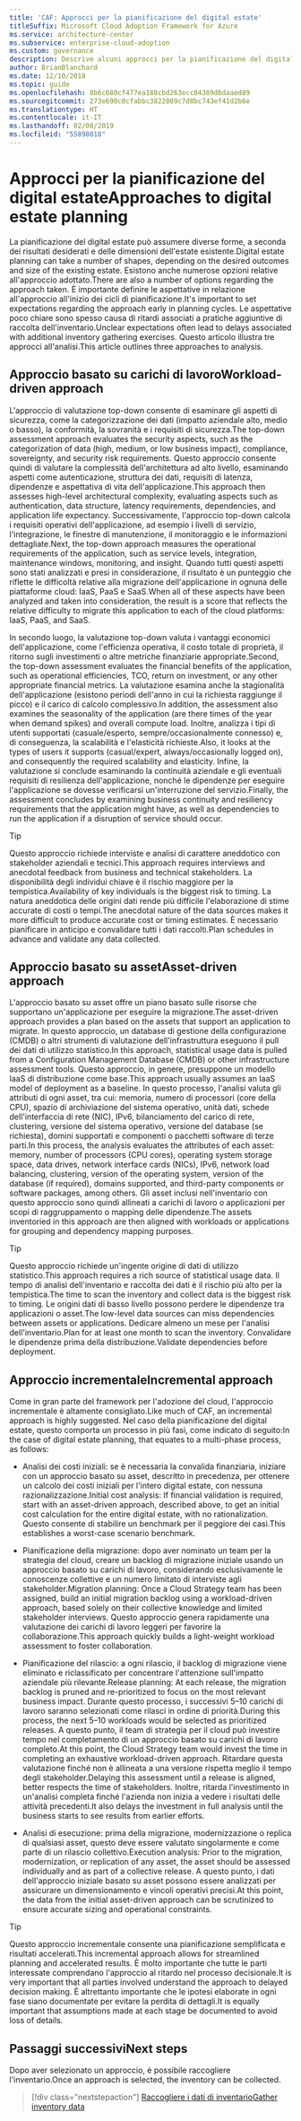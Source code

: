 ```yaml
---
title: 'CAF: Approcci per la pianificazione del digital estate'
titleSuffix: Microsoft Cloud Adoption Framework for Azure
ms.service: architecture-center
ms.subservice: enterprise-cloud-adoption
ms.custom: governance
description: Descrive alcuni approcci per la pianificazione del digital estate
author: BrianBlanchard
ms.date: 12/10/2018
ms.topic: guide
ms.openlocfilehash: 8b6c680cf477ea188cbd263ecc04389d6daaed89
ms.sourcegitcommit: 273e690c0cfabbc3822089c7d8bc743ef41d2b6e
ms.translationtype: HT
ms.contentlocale: it-IT
ms.lasthandoff: 02/08/2019
ms.locfileid: "55898018"
---
```

# <a name="approaches-to-digital-estate-planning"></a><span data-ttu-id="1d447-103">Approcci per la pianificazione del digital estate</span><span class="sxs-lookup"><span data-stu-id="1d447-103">Approaches to digital estate planning</span></span>

<span data-ttu-id="1d447-104">La pianificazione del digital estate può assumere diverse forme, a seconda dei risultati desiderati e delle dimensioni dell'estate esistente.</span><span class="sxs-lookup"><span data-stu-id="1d447-104">Digital estate planning can take a number of shapes, depending on the desired outcomes and size of the existing estate.</span></span> <span data-ttu-id="1d447-105">Esistono anche numerose opzioni relative all'approccio adottato.</span><span class="sxs-lookup"><span data-stu-id="1d447-105">There are also a number of options regarding the approach taken.</span></span> <span data-ttu-id="1d447-106">È importante definire le aspettative in relazione all'approccio all'inizio dei cicli di pianificazione.</span><span class="sxs-lookup"><span data-stu-id="1d447-106">It's important to set expectations regarding the approach early in planning cycles.</span></span> <span data-ttu-id="1d447-107">Le aspettative poco chiare sono spesso causa di ritardi associati a pratiche aggiuntive di raccolta dell'inventario.</span><span class="sxs-lookup"><span data-stu-id="1d447-107">Unclear expectations often lead to delays associated with additional inventory gathering exercises.</span></span> <span data-ttu-id="1d447-108">Questo articolo illustra tre approcci all'analisi.</span><span class="sxs-lookup"><span data-stu-id="1d447-108">This article outlines three approaches to analysis.</span></span>

## <a name="workload-driven-approach"></a><span data-ttu-id="1d447-109">Approccio basato su carichi di lavoro</span><span class="sxs-lookup"><span data-stu-id="1d447-109">Workload-driven approach</span></span>

<span data-ttu-id="1d447-110">L'approccio di valutazione top-down consente di esaminare gli aspetti di sicurezza, come la categorizzazione dei dati (impatto aziendale alto, medio o basso), la conformità, la sovranità e i requisiti di sicurezza.</span><span class="sxs-lookup"><span data-stu-id="1d447-110">The top-down assessment approach evaluates the security aspects, such as the categorization of data (high, medium, or low business impact), compliance, sovereignty, and security risk requirements.</span></span> <span data-ttu-id="1d447-111">Questo approccio consente quindi di valutare la complessità dell'architettura ad alto livello, esaminando aspetti come autenticazione, struttura dei dati, requisiti di latenza, dipendenze e aspettativa di vita dell'applicazione.</span><span class="sxs-lookup"><span data-stu-id="1d447-111">This approach then assesses high-level architectural complexity, evaluating aspects such as authentication, data structure, latency requirements, dependencies, and application life expectancy.</span></span> <span data-ttu-id="1d447-112">Successivamente, l'approccio top-down calcola i requisiti operativi dell'applicazione, ad esempio i livelli di servizio, l'integrazione, le finestre di manutenzione, il monitoraggio e le informazioni dettagliate.</span><span class="sxs-lookup"><span data-stu-id="1d447-112">Next, the top-down approach measures the operational requirements of the application, such as service levels, integration, maintenance windows, monitoring, and insight.</span></span> <span data-ttu-id="1d447-113">Quando tutti questi aspetti sono stati analizzati e presi in considerazione, il risultato è un punteggio che riflette le difficoltà relative alla migrazione dell'applicazione in ognuna delle piattaforme cloud: IaaS, PaaS e SaaS.</span><span class="sxs-lookup"><span data-stu-id="1d447-113">When all of these aspects have been analyzed and taken into consideration, the result is a score that reflects the relative difficulty to migrate this application to each of the cloud platforms: IaaS, PaaS, and SaaS.</span></span>

<span data-ttu-id="1d447-114">In secondo luogo, la valutazione top-down valuta i vantaggi economici dell'applicazione, come l'efficienza operativa, il costo totale di proprietà, il ritorno sugli investimenti o altre metriche finanziarie appropriate.</span><span class="sxs-lookup"><span data-stu-id="1d447-114">Second, the top-down assessment evaluates the financial benefits of the application, such as operational efficiencies, TCO, return on investment, or any other appropriate financial metrics.</span></span> <span data-ttu-id="1d447-115">La valutazione esamina anche la stagionalità dell'applicazione (esistono periodi dell'anno in cui la richiesta raggiunge il picco) e il carico di calcolo complessivo.</span><span class="sxs-lookup"><span data-stu-id="1d447-115">In addition, the assessment also examines the seasonality of the application (are there times of the year when demand spikes) and overall compute load.</span></span> <span data-ttu-id="1d447-116">Inoltre, analizza i tipi di utenti supportati (casuale/esperto, sempre/occasionalmente connesso) e, di conseguenza, la scalabilità e l'elasticità richieste.</span><span class="sxs-lookup"><span data-stu-id="1d447-116">Also, it looks at the types of users it supports (casual/expert, always/occasionally logged on), and consequently the required scalability and elasticity.</span></span> <span data-ttu-id="1d447-117">Infine, la valutazione si conclude esaminando la continuità aziendale e gli eventuali requisiti di resilienza dell'applicazione, nonché le dipendenze per eseguire l'applicazione se dovesse verificarsi un'interruzione del servizio.</span><span class="sxs-lookup"><span data-stu-id="1d447-117">Finally, the assessment concludes by examining business continuity and resiliency requirements that the application might have, as well as dependencies to run the application if a disruption of service should occur.</span></span>

> [!TIP]
> <span data-ttu-id="1d447-118">Questo approccio richiede interviste e analisi di carattere aneddotico con stakeholder aziendali e tecnici.</span><span class="sxs-lookup"><span data-stu-id="1d447-118">This approach requires interviews and anecdotal feedback from business and technical stakeholders.</span></span> <span data-ttu-id="1d447-119">La disponibilità degli individui chiave è il rischio maggiore per la tempistica.</span><span class="sxs-lookup"><span data-stu-id="1d447-119">Availability of key individuals is the biggest risk to timing.</span></span> <span data-ttu-id="1d447-120">La natura aneddotica delle origini dati rende più difficile l'elaborazione di stime accurate di costi o tempi.</span><span class="sxs-lookup"><span data-stu-id="1d447-120">The anecdotal nature of the data sources makes it more difficult to produce accurate cost or timing estimates.</span></span> <span data-ttu-id="1d447-121">È necessario pianificare in anticipo e convalidare tutti i dati raccolti.</span><span class="sxs-lookup"><span data-stu-id="1d447-121">Plan schedules in advance and validate any data collected.</span></span>

## <a name="asset-driven-approach"></a><span data-ttu-id="1d447-122">Approccio basato su asset</span><span class="sxs-lookup"><span data-stu-id="1d447-122">Asset-driven approach</span></span>

<span data-ttu-id="1d447-123">L'approccio basato su asset offre un piano basato sulle risorse che supportano un'applicazione per eseguire la migrazione.</span><span class="sxs-lookup"><span data-stu-id="1d447-123">The asset-driven approach provides a plan based on the assets that support an application to migrate.</span></span> <span data-ttu-id="1d447-124">In questo approccio, un database di gestione della configurazione (CMDB) o altri strumenti di valutazione dell'infrastruttura eseguono il pull dei dati di utilizzo statistico.</span><span class="sxs-lookup"><span data-stu-id="1d447-124">In this approach, statistical usage data is pulled from a Configuration Management Database (CMDB) or other infrastructure assessment tools.</span></span> <span data-ttu-id="1d447-125">Questo approccio, in genere, presuppone un modello IaaS di distribuzione come base.</span><span class="sxs-lookup"><span data-stu-id="1d447-125">This approach usually assumes an IaaS model of deployment as a baseline.</span></span> <span data-ttu-id="1d447-126">In questo processo, l'analisi valuta gli attributi di ogni asset, tra cui: memoria, numero di processori (core della CPU), spazio di archiviazione del sistema operativo, unità dati, schede dell'interfaccia di rete (NIC), IPv6, bilanciamento del carico di rete, clustering, versione del sistema operativo, versione del database (se richiesta), domini supportati e componenti o pacchetti software di terze parti.</span><span class="sxs-lookup"><span data-stu-id="1d447-126">In this process, the analysis evaluates the attributes of each asset: memory, number of processors (CPU cores), operating system storage space, data drives, network interface cards (NICs), IPv6, network load balancing, clustering, version of the operating system, version of the database (if required), domains supported, and third-party components or software packages, among others.</span></span> <span data-ttu-id="1d447-127">Gli asset inclusi nell'inventario con questo approccio sono quindi allineati a carichi di lavoro o applicazioni per scopi di raggruppamento o mapping delle dipendenze.</span><span class="sxs-lookup"><span data-stu-id="1d447-127">The assets inventoried in this approach are then aligned with workloads or applications for grouping and dependency mapping purposes.</span></span>

> [!TIP]
> <span data-ttu-id="1d447-128">Questo approccio richiede un'ingente origine di dati di utilizzo statistico.</span><span class="sxs-lookup"><span data-stu-id="1d447-128">This approach requires a rich source of statistical usage data.</span></span> <span data-ttu-id="1d447-129">Il tempo di analisi dell'inventario e raccolta dei dati è il rischio più alto per la tempistica.</span><span class="sxs-lookup"><span data-stu-id="1d447-129">The time to scan the inventory and collect data is the biggest risk to timing.</span></span> <span data-ttu-id="1d447-130">Le origini dati di basso livello possono perdere le dipendenze tra applicazioni o asset.</span><span class="sxs-lookup"><span data-stu-id="1d447-130">The low-level data sources can miss dependencies between assets or applications.</span></span> <span data-ttu-id="1d447-131">Dedicare almeno un mese per l'analisi dell'inventario.</span><span class="sxs-lookup"><span data-stu-id="1d447-131">Plan for at least one month to scan the inventory.</span></span> <span data-ttu-id="1d447-132">Convalidare le dipendenze prima della distribuzione.</span><span class="sxs-lookup"><span data-stu-id="1d447-132">Validate dependencies before deployment.</span></span>

## <a name="incremental-approach"></a><span data-ttu-id="1d447-133">Approccio incrementale</span><span class="sxs-lookup"><span data-stu-id="1d447-133">Incremental approach</span></span>

<span data-ttu-id="1d447-134">Come in gran parte del framework per l'adozione del cloud, l'approccio incrementale è altamente consigliato.</span><span class="sxs-lookup"><span data-stu-id="1d447-134">Like much of CAF, an incremental approach is highly suggested.</span></span> <span data-ttu-id="1d447-135">Nel caso della pianificazione del digital estate, questo comporta un processo in più fasi, come indicato di seguito:</span><span class="sxs-lookup"><span data-stu-id="1d447-135">In the case of digital estate planning, that equates to a multi-phase process, as follows:</span></span>

- <span data-ttu-id="1d447-136">Analisi dei costi iniziali: se è necessaria la convalida finanziaria, iniziare con un approccio basato su asset, descritto in precedenza, per ottenere un calcolo dei costi iniziali per l'intero digital estate, con nessuna razionalizzazione.</span><span class="sxs-lookup"><span data-stu-id="1d447-136">Initial cost analysis: If financial validation is required, start with an asset-driven approach, described above, to get an initial cost calculation for the entire digital estate, with no rationalization.</span></span> <span data-ttu-id="1d447-137">Questo consente di stabilire un benchmark per il peggiore dei casi.</span><span class="sxs-lookup"><span data-stu-id="1d447-137">This establishes a worst-case scenario benchmark.</span></span>

- <span data-ttu-id="1d447-138">Pianificazione della migrazione: dopo aver nominato un team per la strategia del cloud, creare un backlog di migrazione iniziale usando un approccio basato su carichi di lavoro, considerando esclusivamente le conoscenze collettive e un numero limitato di interviste agli stakeholder.</span><span class="sxs-lookup"><span data-stu-id="1d447-138">Migration planning: Once a Cloud Strategy team has been assigned, build an initial migration backlog using a workload-driven approach, based solely on their collective knowledge and limited stakeholder interviews.</span></span> <span data-ttu-id="1d447-139">Questo approccio genera rapidamente una valutazione dei carichi di lavoro leggeri per favorire la collaborazione.</span><span class="sxs-lookup"><span data-stu-id="1d447-139">This approach quickly builds a light-weight workload assessment to foster collaboration.</span></span>

- <span data-ttu-id="1d447-140">Pianificazione del rilascio: a ogni rilascio, il backlog di migrazione viene eliminato e riclassificato per concentrare l'attenzione sull'impatto aziendale più rilevante.</span><span class="sxs-lookup"><span data-stu-id="1d447-140">Release planning: At each release, the migration backlog is pruned and re-prioritized to focus on the most relevant business impact.</span></span> <span data-ttu-id="1d447-141">Durante questo processo, i successivi 5&ndash;10 carichi di lavoro saranno selezionati come rilasci in ordine di priorità.</span><span class="sxs-lookup"><span data-stu-id="1d447-141">During this process, the next 5&ndash;10 workloads would be selected as prioritized releases.</span></span> <span data-ttu-id="1d447-142">A questo punto, il team di strategia per il cloud può investire tempo nel completamento di un approccio basato su carichi di lavoro completo.</span><span class="sxs-lookup"><span data-stu-id="1d447-142">At this point, the Cloud Strategy team would invest the time in completing an exhaustive workload-driven approach.</span></span> <span data-ttu-id="1d447-143">Ritardare questa valutazione finché non è allineata a una versione rispetta meglio il tempo degli stakeholder.</span><span class="sxs-lookup"><span data-stu-id="1d447-143">Delaying this assessment until a release is aligned, better respects the time of stakeholders.</span></span> <span data-ttu-id="1d447-144">Inoltre, ritarda l'investimento in un'analisi completa finché l'azienda non inizia a vedere i risultati delle attività precedenti.</span><span class="sxs-lookup"><span data-stu-id="1d447-144">It also delays the investment in full analysis until the business starts to see results from earlier efforts.</span></span>

- <span data-ttu-id="1d447-145">Analisi di esecuzione: prima della migrazione, modernizzazione o replica di qualsiasi asset, questo deve essere valutato singolarmente e come parte di un rilascio collettivo.</span><span class="sxs-lookup"><span data-stu-id="1d447-145">Execution analysis: Prior to the migration, modernization, or replication of any asset, the asset should be assessed individually and as part of a collective release.</span></span> <span data-ttu-id="1d447-146">A questo punto, i dati dell'approccio iniziale basato su asset possono essere analizzati per assicurare un dimensionamento e vincoli operativi precisi.</span><span class="sxs-lookup"><span data-stu-id="1d447-146">At this point, the data from the initial asset-driven approach can be scrutinized to ensure accurate sizing and operational constraints.</span></span>

> [!TIP]
> <span data-ttu-id="1d447-147">Questo approccio incrementale consente una pianificazione semplificata e risultati accelerati.</span><span class="sxs-lookup"><span data-stu-id="1d447-147">This incremental approach allows for streamlined planning and accelerated results.</span></span> <span data-ttu-id="1d447-148">È molto importante che tutte le parti interessate comprendano l'approccio al ritardo nel processo decisionale.</span><span class="sxs-lookup"><span data-stu-id="1d447-148">It is very important that all parties involved understand the approach to delayed decision making.</span></span> <span data-ttu-id="1d447-149">È altrettanto importante che le ipotesi elaborate in ogni fase siano documentate per evitare la perdita di dettagli.</span><span class="sxs-lookup"><span data-stu-id="1d447-149">It is equally important that assumptions made at each stage be documented to avoid loss of details.</span></span>

## <a name="next-steps"></a><span data-ttu-id="1d447-150">Passaggi successivi</span><span class="sxs-lookup"><span data-stu-id="1d447-150">Next steps</span></span>

<span data-ttu-id="1d447-151">Dopo aver selezionato un approccio, è possibile raccogliere l'inventario.</span><span class="sxs-lookup"><span data-stu-id="1d447-151">Once an approach is selected, the inventory can be collected.</span></span>

> [!div class="nextstepaction"]
> [<span data-ttu-id="1d447-152">Raccogliere i dati di inventario</span><span class="sxs-lookup"><span data-stu-id="1d447-152">Gather inventory data</span></span>](inventory.md)